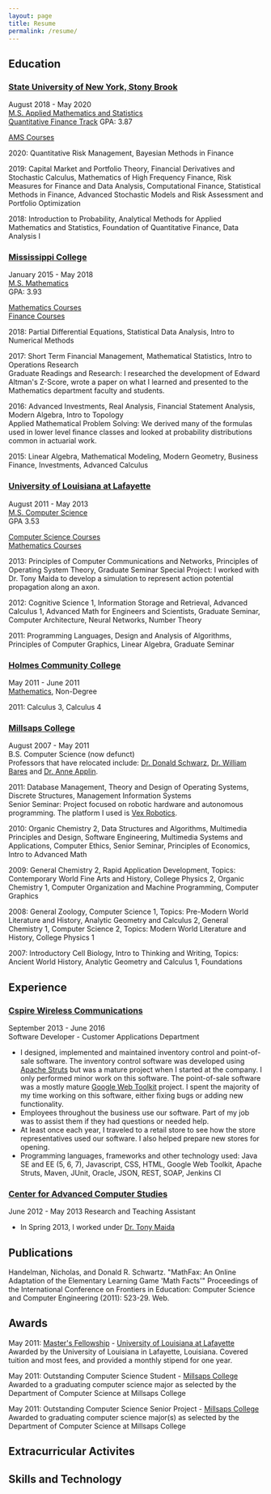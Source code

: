 ```yaml
---
layout: page
title: Resume
permalink: /resume/
---
```


## Education

### [State University of New York, Stony Brook](https://www.stonybrook.edu/)
August 2018 - May 2020  
[M.S. Applied Mathematics and Statistics](https://www.stonybrook.edu/commcms/ams/)  
[Quantitative Finance Track](https://www.stonybrook.edu/commcms/ams/graduate/qf/index.php)
GPA: 3.87

[AMS Courses](https://www.stonybrook.edu/commcms/ams/graduate/offerings.php)

2020: Quantitative Risk Management, Bayesian Methods in Finance

2019: Capital Market and Portfolio Theory, Financial Derivatives and Stochastic Calculus, Mathematics of High Frequency Finance, Risk Measures for Finance and Data Analysis,
Computational Finance, Statistical Methods in Finance, Advanced Stochastic Models and Risk Assessment and Portfolio Optimization

2018: Introduction to Probability, Analytical Methods for Applied Mathematics and Statistics, Foundation of Quantitative Finance, Data Analysis I

### [Mississippi College](http://www.mc.edu)
January 2015 - May 2018  
[M.S. Mathematics](https://www.mc.edu/academics/departments/math/graduate-programs#mathematics-ms)  
GPA: 3.93

[Mathematics Courses](http://catalog.mc.edu/mime/media/32/1215/2017-2018+GRADUATE+CATALOG.pdf#page=153)  
[Finance Courses](http://business.mc.edu/mba/courses/#fin)

2018: Partial Differential Equations, Statistical Data Analysis, Intro to Numerical Methods

2017: Short Term Financial Management, Mathematical Statistics, Intro to Operations Research  
Graduate Readings and Research: I researched the development of Edward Altman's Z-Score, wrote a paper on what I learned and presented to the Mathematics department faculty and students.

2016: Advanced Investments, Real Analysis, Financial Statement Analysis, Modern Algebra, Intro to Topology  
Applied Mathematical Problem Solving: We derived many of the formulas used in lower level finance classes and looked at probability distributions common in actuarial work.

2015: Linear Algebra, Mathematical Modeling, Modern Geometry, Business Finance, Investments, Advanced Calculus 

### [University of Louisiana at Lafayette](https://louisiana.edu/)
August 2011 - May 2013  
[M.S. Computer Science](https://computing.louisiana.edu/node/66)  
GPA 3.53

[Computer Science Courses](http://catalog.louisiana.edu/content.php?filter[27]=CSCE&filter[29]=&filter[course_type]=-1&filter[keyword]=&filter[32]=1&filter[cpage]=1&cur_cat_oid=5&expand=&navoid=1053&search_database=Filter#acalog_template_course_filter)  
[Mathematics Courses](http://catalog.louisiana.edu/content.php?filter%5B27%5D=MATH&filter%5B29%5D=&filter%5Bcourse_type%5D=-1&filter%5Bkeyword%5D=&filter%5B32%5D=1&filter%5Bcpage%5D=1&cur_cat_oid=5&expand=&navoid=1053&search_database=Filter#acalog_template_course_filter)

2013: Principles of Computer Communications and Networks, Principles of Operating System Theory, Graduate Seminar
Special Project: I worked with Dr. Tony Maida to develop a simulation to represent action potential propagation along an axon. 

2012: Cognitive Science 1, Information Storage and Retrieval, Advanced Calculus 1, Advanced Math for Engineers and Scientists, Graduate Seminar, Computer Architecture, Neural Networks, Number Theory

2011: Programming Languages, Design and Analysis of Algorithms, Principles of Computer Graphics, Linear Algebra, Graduate Seminar

### [Holmes Community College](http://www.holmescc.edu/)

May 2011 - June 2011  
[Mathematics](http://www.holmescc.edu/departments/academic/mathematics_computer_science/index.aspx), Non-Degree

2011: Calculus 3, Calculus 4

### [Millsaps College](http://www.millsaps.edu/)

August 2007 - May 2011  
B.S. Computer Science (now defunct)  
Professors that have relocated include: [Dr. Donald Schwarz](http://www.marist.edu/compscimath/facviewer.html?uid=439), [Dr. William Bares](http://compsci.cofc.edu/about/faculty-staff-listing/bares-william.php) and [Dr. Anne Applin](https://www.smccme.edu/faculty-profiles/).

2011: Database Management, Theory and Design of Operating Systems, Discrete Structures, Management Information Systems  
Senior Seminar: Project focused on robotic hardware and autonomous programming. The platform I used is [Vex Robotics](https://www.vexrobotics.com/).

2010: Organic Chemistry 2, Data Structures and Algorithms, Multimedia Principles and Design, Software Engineering, Multimedia Systems and Applications, Computer Ethics, Senior Seminar, Principles of Economics, Intro to Advanced Math

2009: General Chemistry 2, Rapid Application Development, Topics: Contemporary World Fine Arts and History, College Physics 2, Organic Chemistry 1, Computer Organization and Machine Programming, Computer Graphics

2008: General Zoology, Computer Science 1, Topics: Pre-Modern World Literature and History, Analytic Geometry and Calculus 2, General Chemistry 1, Computer Science 2, Topics: Modern World Literature and History, College Physics 1

2007: Introductory Cell Biology, Intro to Thinking and Writing, Topics: Ancient World History, Analytic Geometry and Calculus 1, Foundations

## Experience

### [Cspire Wireless Communications](http://www.cspire.com/)

September 2013 - June 2016  
Software Developer - Customer Applications Department

* I designed, implemented and maintained inventory control and point-of-sale software. The inventory control software was developed using [Apache Struts](http://struts.apache.org/) but was a mature project when I started at the company. I only performed minor work on this software. The point-of-sale software was a mostly mature [Google Web Toolkit](http://www.gwtproject.org/) project.  I spent the majority of my time working on this software, either fixing bugs or adding new functionality.   
* Employees throughout the business use our software. Part of my job was to assist them if they had questions or needed help.   
* At least once each year, I traveled to a retail store to see how the store representatives used our software. I also helped prepare new stores for opening.
* Programming languages, frameworks and other technology used: Java SE and EE (5, 6, 7), Javascript, CSS, HTML, Google Web Toolkit, Apache Struts, Maven, JUnit, Oracle, JSON, REST, SOAP, Jenkins CI

### [Center for Advanced Computer Studies](https://computing.louisiana.edu/computer-sciences/center-advanced-computer-studies)

June 2012 - May 2013
Research and Teaching Assistant

* In Spring 2013, I worked under [Dr. Tony Maida](https://people.cmix.louisiana.edu/maida/) 


## Publications
Handelman, Nicholas, and Donald R. Schwartz. "MathFax: An Online Adaptation of the Elementary Learning Game 'Math Facts'" Proceedings of the International Conference on Frontiers in Education: Computer Science and Computer Engineering (2011): 523-29. Web.

## Awards
May 2011: [Master's Fellowship](https://gradschool.louisiana.edu/assistantships-fellowships-funding/fellowships) - 
[University of Louisiana at Lafayette](https://louisiana.edu/)  
Awarded by the University of Louisiana in Lafayette, Louisiana. Covered tuition and most fees, and provided a monthly stipend for one year.

May 2011: Outstanding Computer Science Student - [Millsaps College](http://www.millsaps.edu/)  
Awarded to a graduating computer science major as selected by the Department of Computer Science at Millsaps College

May 2011: Outstanding Computer Science Senior Project - [Millsaps College](http://www.millsaps.edu/)  
Awarded to graduating computer science major(s) as selected by the Department of Computer Science at Millsaps College

## Extracurricular Activites

## Skills and Technology
